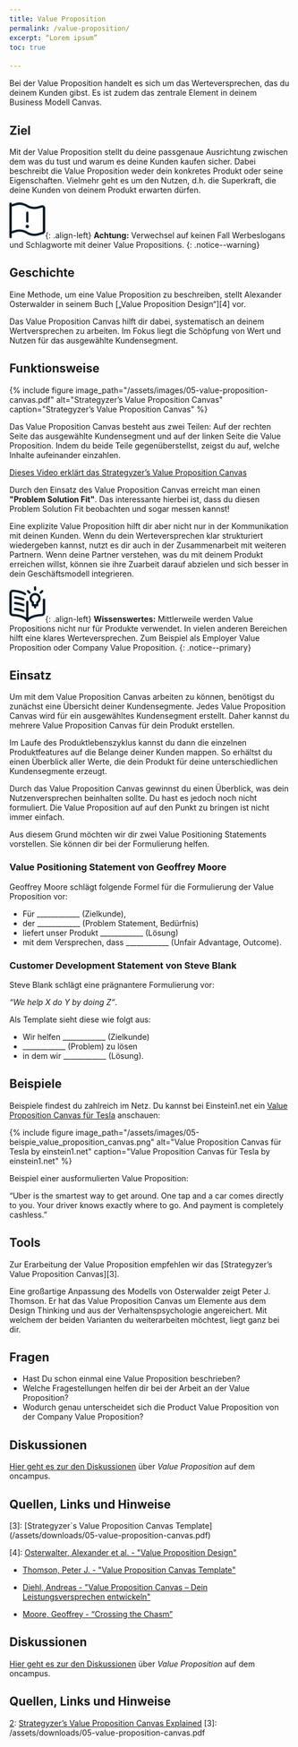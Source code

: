 ```yaml
---
title: Value Proposition
permalink: /value-proposition/
excerpt: “Lorem ipsum”
toc: true

---
```


Bei der Value Proposition handelt es sich um das Werteversprechen, das du deinem Kunden gibst. 
Es ist zudem das zentrale Element in deinem Business Modell Canvas.


## Ziel

Mit der Value Proposition stellt du deine passgenaue Ausrichtung zwischen dem was du tust und warum es deine Kunden kaufen sicher. 
Dabei beschreibt die Value Proposition weder dein konkretes Produkt oder seine Eigenschaften. 
Vielmehr geht es um den Nutzen, d.h. die Superkraft, die deine Kunden von deinem Produkt erwarten dürfen.

![image-left][image-1]{: .align-left} 
**Achtung:**
Verwechsel auf keinen Fall Werbeslogans und Schlagworte mit deiner Value Propositions.
{: .notice--warning}


## Geschichte

Eine Methode, um eine Value Proposition zu beschreiben, stellt Alexander Osterwalder in seinem Buch [„Value Proposition Design“][4] vor. 

Das Value Proposition Canvas hilft dir dabei, systematisch an deinem Wertversprechen zu arbeiten. 
Im Fokus liegt die Schöpfung von Wert und Nutzen für das ausgewählte Kundensegment.

## Funktionsweise

{% include figure image_path="/assets/images/05-value-proposition-canvas.pdf" alt="Strategyzer’s Value Proposition Canvas" caption="Strategyzer’s Value Proposition Canvas" %}


Das Value Proposition Canvas besteht aus zwei Teilen:
Auf der rechten Seite das ausgewählte Kundensegment und auf der linken Seite die Value Proposition. 
Indem du beide Teile gegenüberstellst, zeigst du auf, welche Inhalte aufeinander einzahlen.

[Dieses Video erklärt das Strategyzer’s Value Proposition Canvas][2]

Durch den Einsatz des Value Proposition Canvas erreicht man einen **"Problem Solution Fit"**. 
Das interessante hierbei ist, dass du diesen Problem Solution Fit beobachten und sogar messen kannst!

Eine explizite Value Proposition hilft dir aber nicht nur in der Kommunikation mit deinen Kunden. 
Wenn du dein Werteversprechen klar strukturiert wiedergeben kannst, nutzt es dir auch in der Zusammenarbeit mit weiteren Partnern. 
Wenn deine Partner verstehen, was du mit deinem Produkt erreichen willst, können sie ihre Zuarbeit darauf abzielen und sich besser in dein Geschäftsmodell integrieren.

![image-left][image-2]{: .align-left}
**Wissenswertes:**
Mittlerweile werden Value Propositions nicht nur für Produkte verwendet. 
In vielen anderen Bereichen hilft eine klares Werteversprechen.
Zum Beispiel als Employer Value Proposition oder Company Value Proposition.
{: .notice--primary}


## Einsatz

Um mit dem Value Proposition Canvas arbeiten zu können, benötigst du zunächst eine Übersicht deiner Kundensegmente.
Jedes Value Proposition Canvas wird für ein ausgewähltes Kundensegment erstellt. Daher kannst du mehrere Value Proposition Canvas für dein Produkt erstellen.

Im Laufe des Produktlebenszyklus kannst du dann die einzelnen Produktfeatures auf die Belange deiner Kunden mappen. 
So erhältst du einen Überblick aller Werte, die dein Produkt für deine unterschiedlichen Kundensegmente erzeugt.

Durch das Value Proposition Canvas gewinnst du einen Überblick, was dein Nutzenversprechen beinhalten sollte. 
Du hast es jedoch noch nicht formuliert. Die Value Proposition auf auf den Punkt zu bringen ist nicht immer einfach.

Aus diesem Grund möchten wir dir zwei Value Positioning Statements vorstellen. Sie können dir bei der Formulierung helfen.

### Value Positioning Statement  von Geoffrey Moore

Geoffrey Moore schlägt folgende Formel für die Formulierung der Value Proposition vor:

* Für  ____________ (Zielkunde),
* der ____________  (Problem Statement, Bedürfnis)
* liefert unser Produkt ____________  (Lösung)
* mit dem Versprechen, dass  ____________ (Unfair Advantage, Outcome).


### Customer Development Statement von Steve Blank

Steve Blank schlägt eine prägnantere Formulierung vor:

*“We help X do Y by doing Z”*.

Als Template sieht diese wie folgt aus:

* Wir helfen ____________ (Zielkunde)
* ____________  (Problem) zu lösen
* in dem wir ____________ (Lösung).

## Beispiele

Beispiele findest du zahlreich im Netz. Du kannst bei Einstein1.net ein [Value Proposition Canvas für Tesla]( https://www.einstein1.net/value-proposition-canvas/) anschauen: 
 
{% include figure image_path="/assets/images/05-beispie_value_proposition_canvas.png" alt="Value Proposition Canvas für Tesla by einstein1.net" caption="Value Proposition Canvas für Tesla by einstein1.net" %}

Beispiel einer ausformulierten Value Proposition: 
 
“Uber is the smartest way to get around. One tap and a car comes directly to you. Your driver knows exactly where to go. And payment is completely cashless.”


## Tools

Zur Erarbeitung der Value Proposition empfehlen wir das [Strategyzer’s Value Proposition Canvas][3].


Eine großartige Anpassung des Modells von Osterwalder zeigt Peter J. Thomson. 
Er hat das Value Proposition Canvas um Elemente aus dem Design Thinking und aus der Verhaltenspsychologie angereichert. 
Mit welchem der beiden Varianten du weiterarbeiten möchtest, liegt ganz bei dir.


## Fragen

* Hast Du schon einmal eine Value Proposition beschrieben?
* Welche Fragestellungen helfen dir bei der Arbeit an der Value Proposition?
* Wodurch genau unterscheidet sich die Product Value Proposition von der Company Value Proposition?

## Diskussionen

[Hier geht es zur den Diskussionen][1] über *Value Proposition* auf dem oncampus.

## Quellen, Links und Hinweise


[1]:	https://www.oncampus.de/course/weiterbildung/moocs/apomooc/section "oncampus Forum zu Business Model"

[2]:	https://vimeo.com/208131526

[3]:	[Strategyzer`s Value Proposition Canvas Template] (/assets/downloads/05-value-proposition-canvas.pdf)

[4]:	[Osterwalter, Alexander et al. - "Value Proposition Design"](https://www.amazon.de/Value-Proposition-Design-Fortsetzung-Bestsellers/dp/359350331X/ref=sr_1_2?dchild=1&keywords=Value+Proposition+Design&qid=1586343609&sr=8-2)

[5]:	https://www.shopify.de/blog/value-propositions

*	[Thomson, Peter J. - "Value Proposition Canvas Template"](https://www.peterjthomson.com/2013/11/value-proposition-canvas/)
*	[Diehl, Andreas - "Value Proposition Canvas – Dein Leistungsversprechen entwickeln"](https://digitaleneuordnung.de/blog/value-proposition-canvas/)

* [Moore, Geoffrey - “Crossing the Chasm”](https://www.amazon.de/Crossing-Chasm-3rd-Disruptive-Mainstream-ebook/dp/B00DB3D81G/ref=sr_1_1?__mk_de_DE=%C3%85M%C3%85%C5%BD%C3%95%C3%91&dchild=1&keywords=Crossing+the+Chasm&qid=1586438825&sr=8-1)


[image-1]:	/assets/images/flag-warning.png
[image-2]:	/assets/images/read-light-idea.png
[image-3]:	/assets/images/read-search.png
[image-4]:	/assets/images/lab-flask-experiment.png
[image-5]:	/assets/images/audio-book-headphones-person.png
[image-6]:	/assets/images/e-learning-book-laptop.png
[image-7]:	/assets/images/library.png















## Diskussionen

[Hier geht es zur den Diskussionen][1] über *Value Proposition* auf dem oncampus.

## Quellen, Links und Hinweise


[1]:	https://www.oncampus.de/course/weiterbildung/moocs/apomooc/section "oncampus Forum zu Business Model"
[2]:	[Strategyzer’s Value Proposition Canvas Explained](https://vimeo.com/208131526)
[3]:	/assets/downloads/05-value-proposition-canvas.pdf



[image-1]:	/assets/images/read-light-idea.png
[image-2]:	/assets/images/read-light-idea.png
[image-3]:	/assets/images/read-light-idea.png